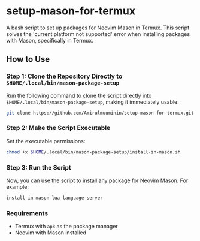 # setup-mason-for-termux
A bash script to set up packages for Neovim Mason in Termux. This script solves the 'current platform not supported' error when installing packages with Mason, specifically in Termux.

## How to Use

### Step 1: Clone the Repository Directly to `$HOME/.local/bin/mason-package-setup`
Run the following command to clone the script directly into `$HOME/.local/bin/mason-package-setup`, making it immediately usable:

```bash
git clone https://github.com/Amirulmuuminin/setup-mason-for-termux.git $HOME/.local/bin/mason-package-setup
```

### Step 2: Make the Script Executable
Set the executable permissions:

```bash
chmod +x $HOME/.local/bin/mason-package-setup/install-in-mason.sh
```

### Step 3: Run the Script
Now, you can use the script to install any package for Neovim Mason. For example:

```bash
install-in-mason lua-language-server
```

### Requirements
- Termux with `apk` as the package manager
- Neovim with Mason installed
